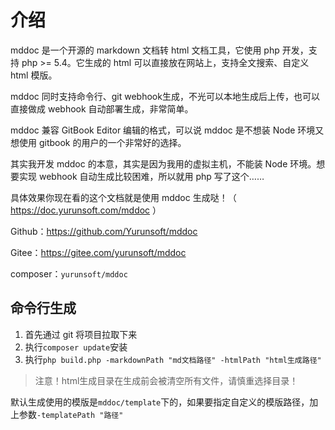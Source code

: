 # 介绍

mddoc 是一个开源的 markdown 文档转 html 文档工具，它使用 php 开发，支持 php &gt;= 5.4。它生成的 html 可以直接放在网站上，支持全文搜索、自定义 html 模版。

mddoc 同时支持命令行、git webhook生成，不光可以本地生成后上传，也可以直接做成 webhook 自动部署生成，非常简单。

mddoc 兼容 GitBook Editor 编辑的格式，可以说 mddoc 是不想装 Node 环境又想使用 gitbook 的用户的一个非常好的选择。

其实我开发 mddoc 的本意，其实是因为我用的虚拟主机，不能装 Node 环境。想要实现 webhook 自动生成比较困难，所以就用 php 写了这个……

具体效果你现在看的这个文档就是使用 mddoc 生成哒！（ https://doc.yurunsoft.com/mddoc ）

Github：https://github.com/Yurunsoft/mddoc

Gitee：https://gitee.com/yurunsoft/mddoc

composer：`yurunsoft/mddoc`

## 命令行生成

1. 首先通过 git 将项目拉取下来
2. 执行`composer update`安装
3. 执行`php build.php -markdownPath "md文档路径" -htmlPath "html生成路径"`

> 注意！html生成目录在生成前会被清空所有文件，请慎重选择目录！

默认生成使用的模版是`mddoc/template`下的，如果要指定自定义的模版路径，加上参数`-templatePath "路径"`
